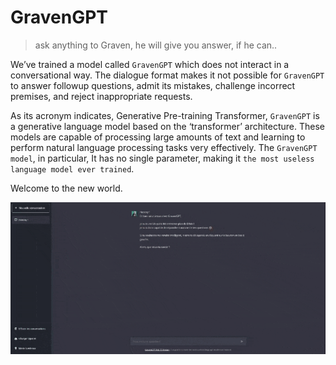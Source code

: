# GravenGPT
> ask anything to Graven, he will give you answer, if he can..

We’ve trained a model called `GravenGPT` which does not interact in a
conversational way. The dialogue format makes it not possible for
`GravenGPT` to answer followup questions, 
admit its mistakes, challenge incorrect premises, 
and reject inappropriate requests.

As its acronym indicates, Generative Pre-training Transformer,
`GravenGPT` is a generative language model based on the ‘transformer’
architecture. These models are capable of processing large
amounts of text and learning to perform natural language processing
tasks very effectively. The `GravenGPT model`, in particular,
It has no single parameter, making it `the most useless language model ever trained`.

Welcome to the new world.

<p align="center">
<img src="/docs/ui-example.gif" alt="ui example" />
</p>
